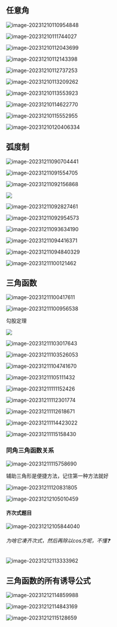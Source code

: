 ## 任意角

![image-20231210110954848](/Users/yuebinghui/Documents/program/github/note/images/image-20231210110954848.png)



![image-20231210111744027](/Users/yuebinghui/Documents/program/github/note/images/image-20231210111744027.png)



![image-20231210112043699](/Users/yuebinghui/Documents/program/github/note/images/image-20231210112043699.png)



![image-20231210112143398](/Users/yuebinghui/Documents/program/github/note/images/image-20231210112143398.png)



![image-20231210112737253](/Users/yuebinghui/Documents/program/github/note/images/image-20231210112737253.png)



![image-20231210113209262](/Users/yuebinghui/Documents/program/github/note/images/image-20231210113209262.png)



![image-20231210113553923](/Users/yuebinghui/Documents/program/github/note/images/image-20231210113553923.png)



![image-20231210114622770](/Users/yuebinghui/Documents/program/github/note/images/image-20231210114622770.png)

![image-20231210115552955](/Users/yuebinghui/Documents/program/github/note/images/image-20231210115552955.png)



![image-20231210120406334](/Users/yuebinghui/Documents/program/github/note/images/image-20231210120406334.png)

## 弧度制

![image-20231211090704441](/Users/yuebinghui/Documents/program/github/note/images/image-20231211090704441.png)

![image-20231211091554705](/Users/yuebinghui/Documents/program/github/note/images/image-20231211091554705.png)

![image-20231211092156868](/Users/yuebinghui/Documents/program/github/note/images/image-20231211092156868.png)

![](/Users/yuebinghui/Documents/program/github/note/images/image-20231211092326366.png)

![image-20231211092827461](/Users/yuebinghui/Documents/program/github/note/images/image-20231211092827461.png)

![image-20231211092954573](/Users/yuebinghui/Documents/program/github/note/images/image-20231211092954573.png)

![image-20231211093634190](/Users/yuebinghui/Documents/program/github/note/images/image-20231211093634190.png)

![image-20231211094416371](/Users/yuebinghui/Documents/program/github/note/images/image-20231211094416371.png)

![image-20231211094840329](/Users/yuebinghui/Documents/program/github/note/images/image-20231211094840329.png)

![image-20231211100121462](/Users/yuebinghui/Documents/program/github/note/images/image-20231211100121462.png)

## 三角函数

![image-20231211100417611](/Users/yuebinghui/Documents/program/github/note/images/image-20231211100417611.png)

![image-20231211100956538](/Users/yuebinghui/Documents/program/github/note/images/image-20231211100956538.png)

勾股定理

![](/Users/yuebinghui/Documents/program/github/note/images/image-20231211102530384.png)

![image-20231211103017643](/Users/yuebinghui/Documents/program/github/note/images/image-20231211103017643.png)

![image-20231211103526053](/Users/yuebinghui/Documents/program/github/note/images/image-20231211103526053.png)

![image-20231211104741670](/Users/yuebinghui/Documents/program/github/note/images/image-20231211104741670.png)

![image-20231211105111432](/Users/yuebinghui/Documents/program/github/note/images/image-20231211105111432.png)

![image-20231211111152426](/Users/yuebinghui/Documents/program/github/note/images/image-20231211111152426.png)

![image-20231211112301774](/Users/yuebinghui/Documents/program/github/note/images/image-20231211112301774.png)

![image-20231211112618671](/Users/yuebinghui/Documents/program/github/note/images/image-20231211112618671.png)

![image-20231211114423022](/Users/yuebinghui/Documents/program/github/note/images/image-20231211114423022.png)

![image-20231211115158430](/Users/yuebinghui/Documents/program/github/note/images/image-20231211115158430.png)

### 同角三角函数关系

![image-20231211115758690](/Users/yuebinghui/Documents/program/github/note/images/image-20231211115758690.png)

辅助三角形是便捷方法，记住第一种方法就好

![image-20231211120831805](/Users/yuebinghui/Documents/program/github/note/images/image-20231211120831805.png)

![image-20231212105010459](/Users/yuebinghui/Documents/program/github/note/images/image-20231212105010459.png)

#### 齐次式题目

![image-20231212105844040](/Users/yuebinghui/Documents/program/github/note/images/image-20231212105844040.png)

###### 为啥它凑齐次式，然后再除以cos方呢，不懂❓

![image-20231212113333962](/Users/yuebinghui/Documents/program/github/note/images/image-20231212113333962.png)

## 三角函数的所有诱导公式

![image-20231212114859988](/Users/yuebinghui/Documents/program/github/note/images/image-20231212114859988.png)

![image-20231212114843169](/Users/yuebinghui/Documents/program/github/note/images/image-20231212114843169.png)



![image-20231212115128659](/Users/yuebinghui/Documents/program/github/note/images/image-20231212115128659.png)